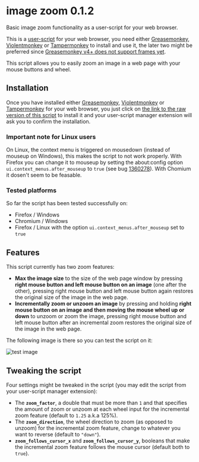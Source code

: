 # image zoom 0.1.2
Basic image zoom functionality as a user-script for your web browser.

This is a [user-script](https://en.wikipedia.org/wiki/Userscript) for your web browser, you need either [Greasemonkey](https://www.greasespot.net/), [Violentmonkey](https://violentmonkey.github.io/) or [Tampermonkey](https://www.tampermonkey.net/) to install and use it, the later two might be preferred since [Greasemonkey v4+ does not support frames yet](https://github.com/greasemonkey/greasemonkey/issues/2574).

This script allows you to easily zoom an image in a web page with your mouse buttons and wheel.

## Installation
Once you have installed either [Greasemonkey](https://www.greasespot.net/), [Violentmonkey](https://violentmonkey.github.io/) or [Tampermonkey](https://www.tampermonkey.net/) for your web browser, you just click on [the link to the raw version of this script](https://raw.githubusercontent.com/roger21/image-zoom/master/image_zoom.user.js) to install it and your user-script manager extension will ask you to confirm the installation.

### Important note for Linux users
On Linux, the context menu is triggered on mousedown (instead of mouseup on Windows), this makes the script to not work properly. With Firefox you can change it to mouseup by setting the about:config option `ui.context_menus.after_mouseup` to `true` (see bug [1360278](https://bugzilla.mozilla.org/show_bug.cgi?id=1360278)). With Chomium it dosen't seem to be feasable.

### Tested platforms
So far the script has been tested successfully on:
* Firefox / Windows
* Chromium / Windows
* Firefox / Linux with the option `ui.context_menus.after_mouseup` set to `true`

## Features
This script currently has two zoom features:
* **Max the image size** to the size of the web page window by pressing **right mouse button and left mouse button on an image** (one after the other), pressing right mouse button and left mouse button again restores the original size of the image in the web page.
* **Incrementally zoom or unzoom an image** by pressing and holding **right mouse button on an image and then moving the mouse wheel up or down** to unzoom or zoom the image, pressing right mouse button and left mouse button after an incremental zoom restores the original size of the image in the web page.

The following image is there so you can test the script on it:

![test image](https://avatars0.githubusercontent.com/u/892186?s=460&v=4)

## Tweaking the script
Four settings might be tweaked in the script (you may edit the script from your user-script manager extension):
* The **`zoom_factor`**, a double that must be more than `1` and that specifies the amount of zoom or unzoom at each wheel input for the incremental zoom feature (default to `1.25` a.k.a 125%).
* The **`zoom_direction`**, the wheel direction to zoom (as opposed to unzoom) for the incremental zoom feature, change to whatever you want to reverse (default to `"down"`).
* **`zoom_follows_cursor_x`** and **`zoom_follows_cursor_y`**, booleans that make the incremental zoom feature follows the mouse cursor (default both to `true`).
